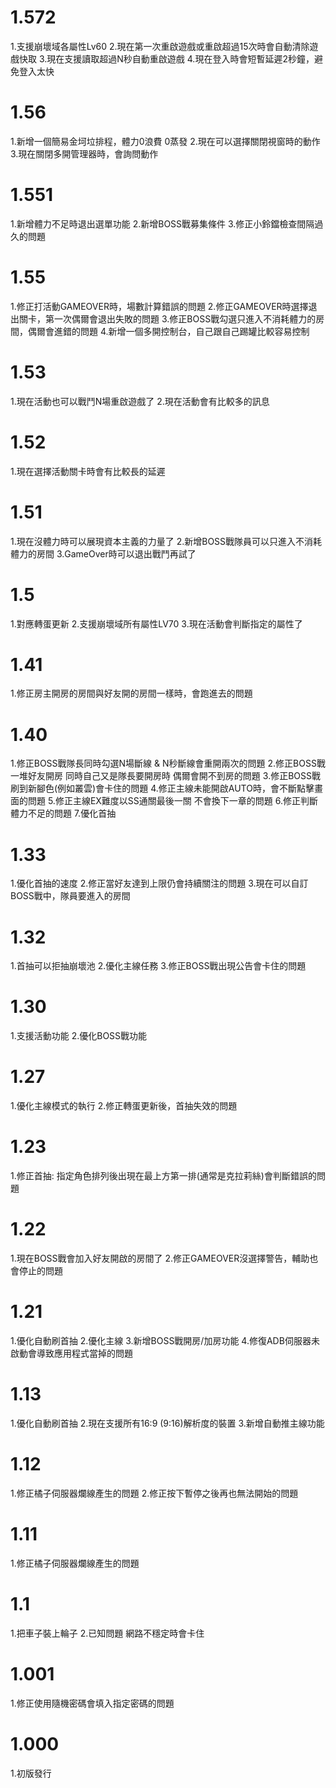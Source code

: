  # 1.572
  1.支援崩壞域各屬性Lv60
  2.現在第一次重啟遊戲或重啟超過15次時會自動清除遊戲快取
  3.現在支援讀取超過N秒自動重啟遊戲
  4.現在登入時會短暫延遲2秒鐘，避免登入太快
 
 # 1.56
  1.新增一個簡易金坷垃排程，體力0浪費 0蒸發
  2.現在可以選擇關閉視窗時的動作
  3.現在關閉多開管理器時，會詢問動作
 
 # 1.551
  1.新增體力不足時退出選單功能
  2.新增BOSS戰募集條件
  3.修正小鈴鐺檢查間隔過久的問題
 
 # 1.55
  1.修正打活動GAMEOVER時，場數計算錯誤的問題
  2.修正GAMEOVER時選擇退出關卡，第一次偶爾會退出失敗的問題
  3.修正BOSS戰勾選只進入不消耗體力的房間，偶爾會進錯的問題
  4.新增一個多開控制台，自己跟自己踢罐比較容易控制

# 1.53
  1.現在活動也可以戰鬥N場重啟遊戲了
  2.現在活動會有比較多的訊息
 
# 1.52
  1.現在選擇活動關卡時會有比較長的延遲

# 1.51
  1.現在沒體力時可以展現資本主義的力量了
  2.新增BOSS戰隊員可以只進入不消耗體力的房間
  3.GameOver時可以退出戰鬥再試了

# 1.5
  1.對應轉蛋更新
  2.支援崩壞域所有屬性LV70
  3.現在活動會判斷指定的屬性了

# 1.41
  1.修正房主開房的房間與好友開的房間一樣時，會跑進去的問題

# 1.40
  1.修正BOSS戰隊長同時勾選N場斷線 & N秒斷線會重開兩次的問題
  2.修正BOSS戰一堆好友開房 同時自己又是隊長要開房時 偶爾會開不到房的問題
  3.修正BOSS戰刷到新腳色(例如叢雲)會卡住的問題
  4.修正主線未能開啟AUTO時，會不斷點擊畫面的問題
  5.修正主線EX難度以SS通關最後一關 不會換下一章的問題
  6.修正判斷體力不足的問題
  7.優化首抽

# 1.33
  1.優化首抽的速度
  2.修正當好友達到上限仍會持續關注的問題
  3.現在可以自訂BOSS戰中，隊員要進入的房間

# 1.32
  1.首抽可以拒抽崩壞池
  2.優化主線任務
  3.修正BOSS戰出現公告會卡住的問題

# 1.30
  1.支援活動功能
  2.優化BOSS戰功能

# 1.27
  1.優化主線模式的執行
  2.修正轉蛋更新後，首抽失效的問題

# 1.23
  1.修正首抽: 
    指定角色排列後出現在最上方第一排(通常是克拉莉絲)會判斷錯誤的問題

# 1.22
  1.現在BOSS戰會加入好友開啟的房間了
  2.修正GAMEOVER沒選擇警告，輔助也會停止的問題

# 1.21
  1.優化自動刷首抽
  2.優化主線
  3.新增BOSS戰開房/加房功能
  4.修復ADB伺服器未啟動會導致應用程式當掉的問題

# 1.13
  1.優化自動刷首抽
  2.現在支援所有16:9 (9:16)解析度的裝置
  3.新增自動推主線功能

# 1.12
  1.修正橘子伺服器爛線產生的問題
  2.修正按下暫停之後再也無法開始的問題

# 1.11
  1.修正橘子伺服器爛線產生的問題

# 1.1
  1.把車子裝上輪子
  2.已知問題 網路不穩定時會卡住

# 1.001
  1.修正使用隨機密碼會填入指定密碼的問題

# 1.000
  1.初版發行
